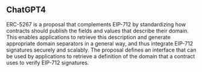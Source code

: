 ## ChatGPT4

ERC-5267 is a proposal that complements EIP-712 by standardizing how contracts should publish the fields and values that describe their domain. This enables applications to retrieve this description and generate appropriate domain separators in a general way, and thus integrate EIP-712 signatures securely and scalably. The proposal defines an interface that can be used by applications to retrieve a definition of the domain that a contract uses to verify EIP-712 signatures.
